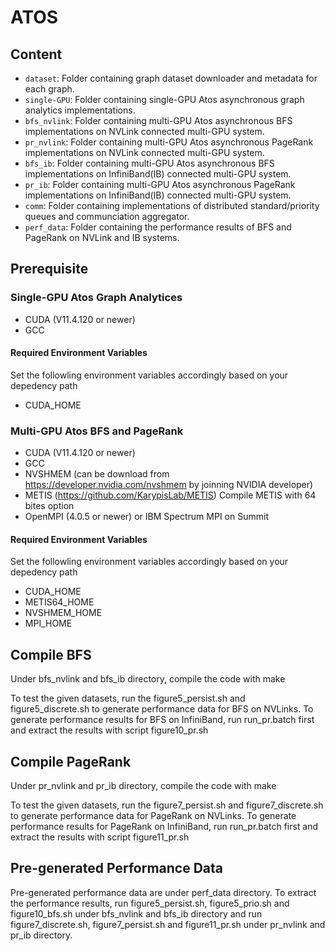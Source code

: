 # ATOS
## Content
* `dataset`: Folder containing graph dataset downloader and metadata for each graph.
* `single-GPU`: Folder containing single-GPU Atos asynchronous graph analytics implementations.
* `bfs_nvlink`: Folder containing multi-GPU Atos asynchronous BFS implementations on NVLink connected multi-GPU system.
* `pr_nvlink`: Folder containing multi-GPU Atos asynchronous PageRank implementations on NVLink connected multi-GPU system.
* `bfs_ib`: Folder containing multi-GPU Atos asynchronous BFS implementations on InfiniBand(IB) connected multi-GPU system.
* `pr_ib`: Folder containing multi-GPU Atos asynchronous PageRank implementations on InfiniBand(IB) connected multi-GPU system.
* `comm`: Folder containing implementations of distributed standard/priority queues and communciation aggregator.
* `perf_data`: Folder containing the performance results of BFS and PageRank on NVLink and IB systems.


## Prerequisite
### Single-GPU Atos Graph Analytices
- CUDA (V11.4.120 or newer)
- GCC
#### Required Environment Variables
Set the followling environment variables accordingly based on your depedency path
- CUDA\_HOME
### Multi-GPU Atos BFS and PageRank
- CUDA (V11.4.120 or newer)
- GCC
- NVSHMEM (can be download from https://developer.nvidia.com/nvshmem by joinning NVIDIA developer)
- METIS (https://github.com/KarypisLab/METIS) 
   Compile METIS with 64 bites option
- OpenMPI (4.0.5 or newer) or IBM Spectrum MPI on Summit
#### Required Environment Variables
Set the followling environment variables accordingly based on your depedency path
- CUDA\_HOME
- METIS64\_HOME
- NVSHMEM\_HOME
- MPI\_HOME

## Compile BFS 
Under bfs\_nvlink and bfs\_ib directory, compile the code with make

To test the given datasets, run the figure5\_persist.sh and figure5\_discrete.sh to generate performance data for BFS on NVLinks.
To generate performance results for BFS on InfiniBand, run run\_pr.batch first and extract the results with script figure10\_pr.sh



## Compile PageRank
Under pr\_nvlink and pr\_ib directory, compile the code with make

To test the given datasets, run the figure7\_persist.sh and figure7\_discrete.sh to generate performance data for PageRank on NVLinks.
To generate performance results for PageRank on InfiniBand, run run\_pr.batch first and extract the results with script figure11\_pr.sh


## Pre-generated Performance Data
Pre-generated performance data are under perf\_data directory. To extract the performance results, run figure5\_persist.sh, figure5\_prio.sh and figure10\_bfs.sh under bfs\_nvlink and bfs\_ib directory and run figure7\_discrete.sh, figure7\_persist.sh and figure11\_pr.sh under pr\_nvlink and pr\_ib directory.

